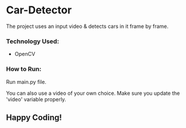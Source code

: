 # Car-Detector

The project uses an input video & detects cars in it frame by frame.

### Technology Used:
- OpenCV

### How to Run:
Run main.py file.

You can also use a video of your own choice. Make sure you update the 'video' variable properly.

## Happy Coding!
